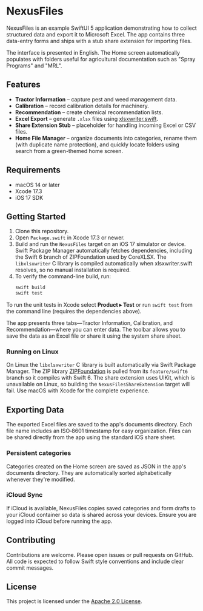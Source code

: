 # NexusFiles

NexusFiles is an example SwiftUI 5 application demonstrating how to collect structured data and export it to Microsoft Excel. The app contains three data-entry forms and ships with a stub share extension for importing files.

The interface is presented in English. The Home screen automatically populates with folders useful for agricultural documentation such as "Spray Programs" and "MRL".

## Features

- **Tractor Information** – capture pest and weed management data.
- **Calibration** – record calibration details for machinery.
- **Recommendation** – create chemical recommendation lists.
- **Excel Export** – generate `.xlsx` files using [xlsxwriter.swift](https://github.com/damuellen/xlsxwriter.swift).
- **Share Extension Stub** – placeholder for handling incoming Excel or CSV files.
 - **Home File Manager** – organize documents into categories, rename them (with duplicate name protection), and quickly locate folders using search from a green-themed home screen.

## Requirements

- macOS 14 or later
- Xcode 17.3
- iOS 17 SDK

## Getting Started

1. Clone this repository.
2. Open `Package.swift` in Xcode 17.3 or newer.
3. Build and run the `NexusFiles` target on an iOS 17 simulator or device.
   Swift Package Manager automatically fetches dependencies, including the Swift 6 branch of ZIPFoundation used by CoreXLSX.
   The `libxlsxwriter` C library is compiled automatically when xlsxwriter.swift resolves, so no manual installation is required.
4. To verify the command-line build, run:
   ```bash
   swift build
   swift test
   ```

To run the unit tests in Xcode select **Product ▸ Test** or run `swift test` from
the command line (requires the dependencies above).

The app presents three tabs—Tractor Information, Calibration, and Recommendation—where you can enter data. The toolbar allows you to save the data as an Excel file or share it using the system share sheet.

### Running on Linux

On Linux the `libxlsxwriter` C library is built automatically via Swift Package Manager. The ZIP library [ZIPFoundation](https://github.com/weichsel/ZIPFoundation) is pulled from its `feature/swift6` branch so it compiles with Swift 6. The share extension uses UIKit, which is unavailable on Linux, so building the `NexusFilesShareExtension` target will fail. Use macOS with Xcode for the complete experience.

## Exporting Data

The exported Excel files are saved to the app's documents directory. Each file name includes an ISO‑8601 timestamp for easy organization. Files can be shared directly from the app using the standard iOS share sheet.

### Persistent categories

Categories created on the Home screen are saved as JSON in the app's documents directory. They are automatically sorted alphabetically whenever they're modified.

### iCloud Sync

If iCloud is available, NexusFiles copies saved categories and form drafts to your iCloud container so data is shared across your devices. Ensure you are logged into iCloud before running the app.

## Contributing

Contributions are welcome. Please open issues or pull requests on GitHub. All code is expected to follow Swift style conventions and include clear commit messages.

## License

This project is licensed under the [Apache 2.0 License](LICENSE).
